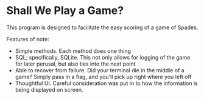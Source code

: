 # Shall We Play a Game?

This program is designed to facilitate the easy scoring of a game of Spades.

Features of note:

  * Simple methods. Each method does one thing
  * SQL; specifically, SQLite. This not only allows for logging of the game for later perusal, but also ties into the next point
  * Able to recover from failure. Did your terminal die in the middle of a game? Simply pass in a flag, and you'll pick up right where you left off
  * Thoughtful UI. Careful consideration was put in to how the information is being displayed on screen.
